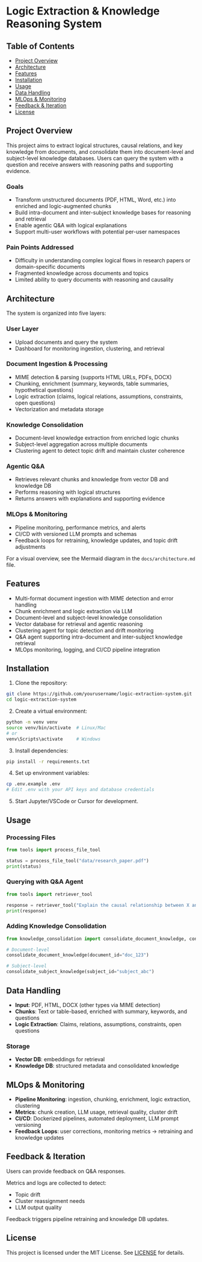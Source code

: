 # Logic Extraction & Knowledge Reasoning System

## Table of Contents

- [Project Overview](#project-overview)
- [Architecture](#architecture)
- [Features](#features)
- [Installation](#installation)
- [Usage](#usage)
- [Data Handling](#data-handling)
- [MLOps & Monitoring](#mlops--monitoring)
- [Feedback & Iteration](#feedback--iteration)
- [License](#license)

## Project Overview

This project aims to extract logical structures, causal relations, and key knowledge from documents, and consolidate them into document-level and subject-level knowledge databases. Users can query the system with a question and receive answers with reasoning paths and supporting evidence.

### Goals

- Transform unstructured documents (PDF, HTML, Word, etc.) into enriched and logic-augmented chunks
- Build intra-document and inter-subject knowledge bases for reasoning and retrieval
- Enable agentic Q&A with logical explanations
- Support multi-user workflows with potential per-user namespaces

### Pain Points Addressed

- Difficulty in understanding complex logical flows in research papers or domain-specific documents
- Fragmented knowledge across documents and topics
- Limited ability to query documents with reasoning and causality

## Architecture

The system is organized into five layers:

### User Layer

- Upload documents and query the system
- Dashboard for monitoring ingestion, clustering, and retrieval

### Document Ingestion & Processing

- MIME detection & parsing (supports HTML URLs, PDFs, DOCX)
- Chunking, enrichment (summary, keywords, table summaries, hypothetical questions)
- Logic extraction (claims, logical relations, assumptions, constraints, open questions)
- Vectorization and metadata storage

### Knowledge Consolidation

- Document-level knowledge extraction from enriched logic chunks
- Subject-level aggregation across multiple documents
- Clustering agent to detect topic drift and maintain cluster coherence

### Agentic Q&A

- Retrieves relevant chunks and knowledge from vector DB and knowledge DB
- Performs reasoning with logical structures
- Returns answers with explanations and supporting evidence

### MLOps & Monitoring

- Pipeline monitoring, performance metrics, and alerts
- CI/CD with versioned LLM prompts and schemas
- Feedback loops for retraining, knowledge updates, and topic drift adjustments

For a visual overview, see the Mermaid diagram in the `docs/architecture.md` file.

## Features

- Multi-format document ingestion with MIME detection and error handling
- Chunk enrichment and logic extraction via LLM
- Document-level and subject-level knowledge consolidation
- Vector database for retrieval and agentic reasoning
- Clustering agent for topic detection and drift monitoring
- Q&A agent supporting intra-document and inter-subject knowledge retrieval
- MLOps monitoring, logging, and CI/CD pipeline integration

## Installation

1. Clone the repository:

```bash
git clone https://github.com/yourusername/logic-extraction-system.git
cd logic-extraction-system
```

2. Create a virtual environment:

```bash
python -m venv venv
source venv/bin/activate  # Linux/Mac
# or
venv\Scripts\activate     # Windows
```

3. Install dependencies:

```bash
pip install -r requirements.txt
```

4. Set up environment variables:

```bash
cp .env.example .env
# Edit .env with your API keys and database credentials
```

5. Start Jupyter/VSCode or Cursor for development.

## Usage

### Processing Files

```python
from tools import process_file_tool

status = process_file_tool("data/research_paper.pdf")
print(status)
```

### Querying with Q&A Agent

```python
from tools import retriever_tool

response = retriever_tool("Explain the causal relationship between X and Y in the uploaded documents.")
print(response)
```

### Adding Knowledge Consolidation

```python
from knowledge_consolidation import consolidate_document_knowledge, consolidate_subject_knowledge

# Document-level
consolidate_document_knowledge(document_id="doc_123")

# Subject-level
consolidate_subject_knowledge(subject_id="subject_abc")
```

## Data Handling

- **Input**: PDF, HTML, DOCX (other types via MIME detection)
- **Chunks**: Text or table-based, enriched with summary, keywords, and questions
- **Logic Extraction**: Claims, relations, assumptions, constraints, open questions

### Storage

- **Vector DB**: embeddings for retrieval
- **Knowledge DB**: structured metadata and consolidated knowledge

## MLOps & Monitoring

- **Pipeline Monitoring**: ingestion, chunking, enrichment, logic extraction, clustering
- **Metrics**: chunk creation, LLM usage, retrieval quality, cluster drift
- **CI/CD**: Dockerized pipelines, automated deployment, LLM prompt versioning
- **Feedback Loops**: user corrections, monitoring metrics → retraining and knowledge updates

## Feedback & Iteration

Users can provide feedback on Q&A responses.

Metrics and logs are collected to detect:

- Topic drift
- Cluster reassignment needs
- LLM output quality

Feedback triggers pipeline retraining and knowledge DB updates.

## License

This project is licensed under the MIT License. See [LICENSE](LICENSE) for details.